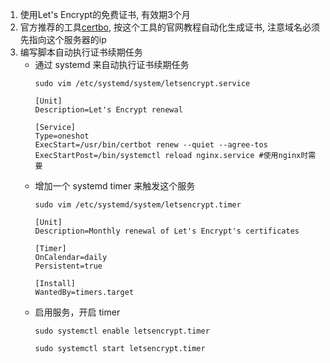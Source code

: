 1. 使用Let's Encrypt的免费证书, 有效期3个月
2. 官方推荐的工具[certbo](https://certbot.eff.org), 按这个工具的官网教程自动化生成证书, 注意域名必须先指向这个服务器的ip
3. 编写脚本自动执行证书续期任务
   - 通过 systemd 来自动执行证书续期任务
     ```shell
     sudo vim /etc/systemd/system/letsencrypt.service
     ```
     ```shell
     [Unit]
     Description=Let's Encrypt renewal

     [Service]
     Type=oneshot  
     ExecStart=/usr/bin/certbot renew --quiet --agree-tos  
     ExecStartPost=/bin/systemctl reload nginx.service #使用nginx时需要
     ```
   - 增加一个 systemd timer 来触发这个服务
     ```shell
     sudo vim /etc/systemd/system/letsencrypt.timer
     ```
     ```shell
     [Unit]
     Description=Monthly renewal of Let's Encrypt's certificates

     [Timer]
     OnCalendar=daily
     Persistent=true

     [Install]
     WantedBy=timers.target
     ```
   - 启用服务，开启 timer
     ```shell
     sudo systemctl enable letsencrypt.timer
     ```
     ```shell
     sudo systemctl start letsencrypt.timer
     ```
